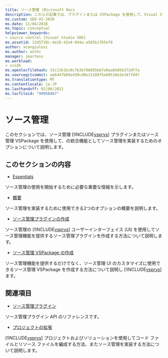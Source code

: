 ```yaml
---
title: ソース管理 |Microsoft Docs
description: これらの記事では、プラグインまたは VSPackage を使用して、Visual Studio の統合機能としてソース管理を実装するためのオプションについて説明します。
ms.custom: SEO-VS-2020
ms.date: 11/04/2016
ms.topic: conceptual
helpviewer_keywords:
- source control [Visual Studio SDK]
ms.assetid: 13d5728c-4e28-42e4-944a-a565b1765ef8
author: acangialosi
ms.author: anthc
manager: jmartens
ms.workload:
- vssdk
ms.openlocfilehash: 33c13b1bc0c7b3b700d65b67e0aa6b856372dffa
ms.sourcegitcommit: ae6d47b09a439cd0e13180f5e89510e3e347fd47
ms.translationtype: MT
ms.contentlocale: ja-JP
ms.lasthandoff: 02/08/2021
ms.locfileid: "99958467"
---
```

# <a name="source-control"></a>ソース管理
このセクションでは、ソース管理 [!INCLUDE[vsprvs](../../code-quality/includes/vsprvs_md.md)] プラグインまたはソース管理 VSPackage を使用して、の統合機能としてソース管理を実装するためのオプションについて説明します。

## <a name="in-this-section"></a>このセクションの内容
- [Essentials](../../extensibility/internals/source-control-integration-essentials.md)

 ソース管理の使用を開始するために必要な重要な情報を示します。

- [概要](../../extensibility/internals/source-control-integration-overview.md)

 ソース管理を実装するために使用できる2つのオプションの概要を説明します。

- [ソース管理プラグインの作成](../../extensibility/internals/creating-a-source-control-plug-in.md)

 ソース管理の [!INCLUDE[vsprvs](../../code-quality/includes/vsprvs_md.md)] ユーザーインターフェイス (UI) を使用してソース管理機能を提供するソース管理プラグインを作成する方法について説明します。

- [ソース管理 VSPackage の作成](../../extensibility/internals/creating-a-source-control-vspackage.md)

 ソース管理機能を提供するだけでなく、ソース管理 UI のカスタマイズに使用できるソース管理 VSPackage を作成する方法について説明し [!INCLUDE[vsprvs](../../code-quality/includes/vsprvs_md.md)] ます。

## <a name="related-sections"></a>関連項目
- [ソース管理プラグイン](../../extensibility/source-control-plug-ins.md)

 ソース管理プラグイン API のリファレンスです。

- [プロジェクトの拡張](../../extensibility/extending-projects.md)

 [!INCLUDE[vsprvs](../../code-quality/includes/vsprvs_md.md)] プロジェクトおよびソリューションを使用してコード ファイルとリソース ファイルを編成する方法、またソース管理を実装する方法について説明します。
